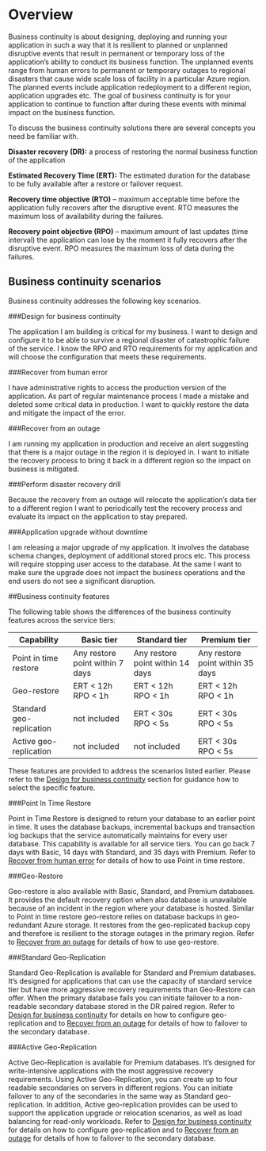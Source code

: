 <properties 
   pageTitle="Azure SQL Database Business Continuity Overview"
   description="Learn the built-in features and available options of Azure SQL Database that help keep your mission critical cloud applications running and help you recover from outages and errors."
   services="sql-database"
   documentationCenter="" 
   authors="elfisher" 
   manager="jeffreyg" 
   editor="monicar"/>

<tags
   ms.service="sql-database"
   ms.devlang="NA"
   ms.topic="article"
   ms.tgt_pltfrm="NA"
   ms.workload="data-management" 
   ms.date="04/13/2015"
   ms.author="elfish"/>

# Overview

Business continuity is about designing, deploying and running your application in such a way that it is resilient to planned or unplanned disruptive events that result in permanent or temporary loss of the application’s ability to conduct its business function. The unplanned events range from human errors to permanent or temporary outages to regional disasters  that cause wide scale loss of facility in a particular Azure region. The planned events include application redeployment to a different region, application upgrades etc. The goal of business continuity is for your application to continue to function after during these events with minimal impact on the business function. 

To discuss the business continuity solutions there are several concepts you need be familiar with.

**Disaster recovery (DR):** a process of restoring the normal business function of the application

**Estimated Recovery Time (ERT):** The estimated duration for the database to be fully available after a restore or failover request.

**Recovery time objective (RTO)** – maximum acceptable time before the application fully recovers after the disruptive event. RTO measures the maximum loss of availability during the failures.

**Recovery point objective (RPO)** – maximum amount of last updates (time interval) the application can lose by the moment it fully recovers after the disruptive event. RPO measures the maximum loss of data during the failures.


## Business continuity scenarios

Business continuity addresses the following key scenarios.

###Design for business continuity

The application I am building is critical for my business. I want to design and configure it to be able to survive a regional disaster of catastrophic failure of the service. I know the RPO and RTO requirements for my application and will choose the configuration that meets these requirements.

###Recover from human error

I have administrative rights to access the production version of the application. As part of regular maintenance process I made a mistake and deleted some critical data in production. I want to quickly restore the data and mitigate the impact of the error.

###Recover from an outage

I am running my application in production and receive an alert suggesting that there is a major outage in the region it is deployed in. I want to initiate the recovery process to bring it back in a different region so the impact on business is mitigated.

###Perform disaster recovery drill

Because the recovery from an outage will relocate the application’s data tier to a different region I want to periodically test the recovery process and evaluate its impact on the application to stay prepared.

###Application upgrade without downtime

I am releasing a major upgrade of my application. It involves the database schema changes, deployment of additional stored procs etc. This process will require stopping user access to the database. At the same I want to make sure the upgrade does not impact the business operations and the end users do not see a significant disruption. 

##Business continuity features

The following table shows the differences of the business continuity features across the service tiers:

| Capability | Basic tier | Standard tier |Premium tier 
| --- |--- | --- | ---
| Point in time restore | Any restore point within 7 days | Any restore point within 14 days | Any restore point within 35 days
| Geo-restore | ERT < 12h RPO < 1h | ERT < 12h RPO < 1h | ERT < 12h RPO < 1h
| Standard geo-replication | not included |  ERT < 30s RPO < 5s | ERT < 30s RPO < 5s
| Active geo-replication | not included | not included | ERT < 30s RPO < 5s

These features are provided to address the scenarios listed earlier. Please refer to the [Design for business continuity](sql-database-business-continuity-design.md) section for guidance how to select the specific feature. 

###Point In Time Restore

Point in Time Restore is designed to return your database to an earlier point in time. It uses the database backups, incremental backups and transaction log backups that the service automatically maintains for every user database. This capability is available for  all service tiers. You can go back 7 days with Basic, 14 days with Standard, and 35 days with Premium. Refer to [Recover from human error](sql-database-user-error-recovery.md) for details of how to use Point in time restore.

###Geo-Restore

Geo-restore is also available with Basic, Standard, and Premium databases. It provides the default recovery option when also  database is unavailable because of an incident in the region where your database is hosted. Similar to Point in time restore geo-restore relies on database backups in geo-redundant Azure storage. It restores from the geo-replicated backup copy and therefore is resilient to the storage outages in the primary region.  Refer to [Recover from an outage](sql-database-disaster-recovery.md) for details of how to use geo-restore.

###Standard Geo-Replication

Standard Geo-Replication is available for Standard and Premium databases. It’s designed for applications that can use the capacity of standard service tier but have more aggressive recovery requirements than Geo-Restore can offer. When the primary database fails you can initiate failover to a non-readable secondary database stored in the DR paired region. Refer to [Design for business continuity](sql-database-business-continuity-design.md) for details on how to configure geo-replication and to [Recover from an outage](sql-database-disaster-recovery.md) for details of how to failover to the secondary database.

###Active Geo-Replication

Active Geo-Replication is available for Premium databases. It’s designed for write-intensive applications with the most aggressive recovery requirements. Using Active Geo-Replication, you can create up to four readable secondaries on servers in different regions. You can initiate failover to any of the secondaries in the same way as Standard geo-replication.  In addition, Active geo-replication provides can be used to support the application upgrade or relocation scenarios, as well as load balancing for read-only workloads. Refer to [Design for business continuity](sql-database-business-continuity-design.md) for details on how to configure geo-replication and to [Recover from an outage](sql-database-disaster-recovery.md) for details of how to failover to the secondary database.



